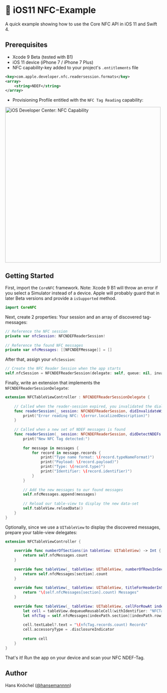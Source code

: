 # 📱 iOS11 NFC-Example
A quick example showing how to use the Core NFC API in iOS 11 and Swift 4.

## Prerequisites
* Xcode 9 Beta (tested with B1)
* iOS 11 device (iPhone 7 / iPhone 7 Plus)
* NFC capability-key added to your project's `.entitlements` file
```xml
<key>com.apple.developer.nfc.readersession.formats</key>
<array>
    <string>NDEF</string>
</array>
```
* Provisioning Profile entitled with the `NFC Tag Reading` capability:
<img src="https://abload.de/img/bildschirmfoto2017-06kguc2.png" width="500" alt="iOS Developer Center: NFC Capability" />

## Getting Started
First, import the `CoreNFC` framework. Note: Xcode 9 B1 will throw an error if you select a Simulator instead of
a device. Apple will probably guard that in later Beta versions and provide a `isSupported` method.
```swift
import CoreNFC
```
Next, create 2 properties: Your session and an array of discovered tag-messages:
```swift
// Reference the NFC session
private var nfcSession: NFCNDEFReaderSession!
    
// Reference the found NFC messages
private var nfcMessages: [[NFCNDEFMessage]] = []
```
After that, assign your `nfcSession`:
```swift
// Create the NFC Reader Session when the app starts
self.nfcSession = NFCNDEFReaderSession(delegate: self, queue: nil, invalidateAfterFirstRead: false)
```
Finally, write an extension that implements the `NFCNDEFReaderSessionDelegate`:
```swift
extension NFCTableViewController : NFCNDEFReaderSessionDelegate {
    
    // Called when the reader-session expired, you invalidated the dialog or accessed an invalidated session
    func readerSession(_ session: NFCNDEFReaderSession, didInvalidateWithError error: Error) {
        print("Error reading NFC: \(error.localizedDescription)")
    }
    
    // Called when a new set of NDEF messages is found
    func readerSession(_ session: NFCNDEFReaderSession, didDetectNDEFs messages: [NFCNDEFMessage]) {
        print("New NFC Tag detected:")
        
        for message in messages {
            for record in message.records {
                print("Type name format: \(record.typeNameFormat)")
                print("Payload: \(record.payload)")
                print("Type: \(record.type)")
                print("Identifier: \(record.identifier)")
            }
        }
        
        // Add the new messages to our found messages
        self.nfcMessages.append(messages)
        
        // Reload our table-view to display the new data-set
        self.tableView.reloadData()
    }
}
```
Optionally, since we use a `UITableView` to display the discovered messages, prepare your table-view delegates:
```swift
extension NFCTableViewController {
    
    override func numberOfSections(in tableView: UITableView) -> Int {
        return self.nfcMessages.count
    }
    
    override func tableView(_ tableView: UITableView, numberOfRowsInSection section: Int) -> Int {
        return self.nfcMessages[section].count
    }
    
    override func tableView(_ tableView: UITableView, titleForHeaderInSection section: Int) -> String? {
        return "\(self.nfcMessages[section].count) Messages"
    }
    
    override func tableView(_ tableView: UITableView, cellForRowAt indexPath: IndexPath) -> UITableViewCell {
        let cell = tableView.dequeueReusableCell(withIdentifier: "NFCTableCell", for: indexPath)
        let nfcTag = self.nfcMessages[indexPath.section][indexPath.row]
        
        cell.textLabel?.text = "\(nfcTag.records.count) Records"
        cell.accessoryType = .disclosureIndicator
        
        return cell
    }
}
```
That's it! Run the app on your device and scan your NFC NDEF-Tag.

## Author
Hans Knöchel ([@hansemannnn](https://twitter.com/hansemannnn))
